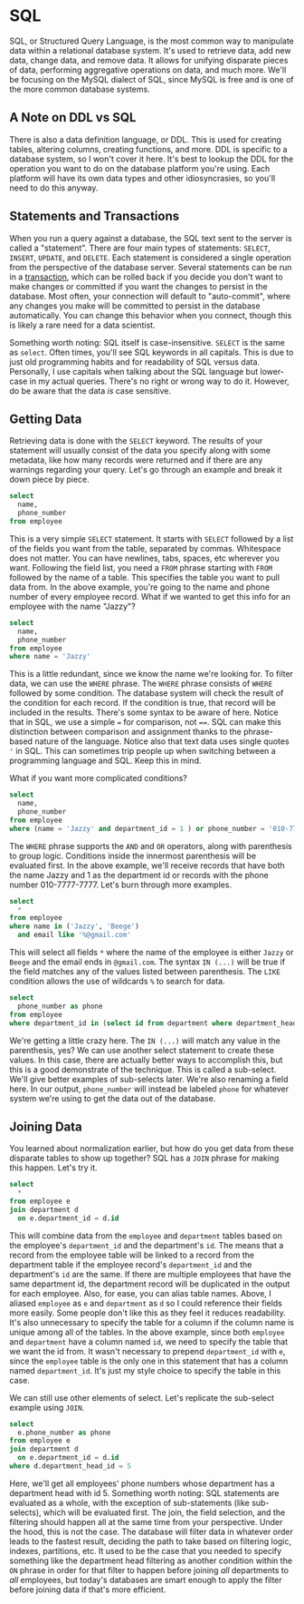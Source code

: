 # SQL
SQL, or Structured Query Language, is the most common way to manipulate data within a relational database system. It's used to retrieve data, add new data, change data, and remove data. It allows for unifying disparate pieces of data, performing aggregative operations on data, and much more. We'll be focusing on the MySQL dialect of SQL, since MySQL is free and is one of the more common database systems.

## A Note on DDL vs SQL
There is also a data definition language, or DDL. This is used for creating tables, altering columns, creating functions, and more. DDL is specific to a database system, so I won't cover it here. It's best to lookup the DDL for the operation you want to do on the database platform you're using. Each platform will have its own data types and other idiosyncrasies, so you'll need to do this anyway.

## Statements and Transactions
When you run a query against a database, the SQL text sent to the server is called a "statement". There are four main types of statements: `SELECT`, `INSERT`, `UPDATE`, and `DELETE`. Each statement is considered a single operation from the perspective of the database server. Several statements can be run in a [transaction](https://en.wikipedia.org/wiki/Database_transaction), which can be rolled back if you decide you don't want to make changes or committed if you want the changes to persist in the database. Most often, your connection will default to "auto-commit", where any changes you make will be committed to persist in the database automatically. You can change this behavior when you connect, though this is likely a rare need for a data scientist.

Something worth noting: SQL itself is case-insensitive. `SELECT` is the same as `select`. Often times, you'll see SQL keywords in all capitals. This is due to just old programming habits and for readability of SQL versus data. Personally, I use capitals when talking about the SQL language but lower-case in my actual queries. There's no right or wrong way to do it. However, do be aware that the data _is_ case sensitive.

## Getting Data
Retrieving data is done with the `SELECT` keyword. The results of your statement will usually consist of the data you specify along with some metadata, like how many records were returned and if there are any warnings regarding your query. Let's go through an example and break it down piece by piece.

```sql
select
  name,
  phone_number
from employee
```

This is a very simple `SELECT` statement. It starts with `SELECT` followed by a list of the fields you want from the table, separated by commas. Whitespace does not matter. You can have newlines, tabs, spaces, etc wherever you want. Following the field list, you need a `FROM` phrase starting with `FROM` followed by the name of a table. This specifies the table you want to pull data from. In the above example, you're going to the name and phone number of every employee record. What if we wanted to get this info for an employee with the name "Jazzy"?

```sql
select
  name,
  phone_number
from employee
where name = 'Jazzy'
```

This is a little redundant, since we know the name we're looking for. To filter data, we can use the `WHERE` phrase. The `WHERE` phrase consists of `WHERE` followed by some condition. The database system will check the result of the condition for each record. If the condition is true, that record will be included in the results. There's some syntax to be aware of here. Notice that in SQL, we use a simple `=` for comparison, not `==`. SQL can make this distinction between comparison and assignment thanks to the phrase-based nature of the language. Notice also that text data uses single quotes `'` in SQL. This can sometimes trip people up when switching between a programming language and SQL. Keep this in mind.

What if you want more complicated conditions?

```sql
select
  name,
  phone_number
from employee
where (name = 'Jazzy' and department_id = 1 ) or phone_number = '010-7777-7777'
```

The `WHERE` phrase supports the `AND` and `OR` operators, along with parenthesis to group logic. Conditions inside the innermost parenthesis will be evaluated first. In the above example, we'll receive records that have both the name Jazzy and 1 as the department id or records with the phone number 010-7777-7777. Let's burn through more examples.

```sql
select
  *
from employee
where name in ('Jazzy', 'Beege')
  and email like '%@gmail.com'
```

This will select all fields `*` where the name of the employee is either `Jazzy` or `Beege` and the email ends in `@gmail.com`. The syntax `IN (...)` will be true if the field matches any of the values listed between parenthesis. The `LIKE` condition allows the use of wildcards `%` to search for data.

```sql
select
  phone_number as phone
from employee
where department_id in (select id from department where department_head_id = 5)
```

We're getting a little crazy here. The `IN (...)` will match any value in the parenthesis, yes? We can use another select statement to create these values. In this case, there are actually better ways to accomplish this, but this is a good demonstrate of the technique. This is called a sub-select. We'll give better examples of sub-selects later. We're also renaming a field here. In our output, `phone_number` will instead be labeled `phone` for whatever system we're using to get the data out of the database.

## Joining Data
You learned about normalization earlier, but how do you get data from these disparate tables to show up together? SQL has a `JOIN` phrase for making this happen. Let's try it.

```sql
select
  *
from employee e
join department d
  on e.department_id = d.id
```

This will combine data from the `employee` and `department` tables based on the employee's `department_id` and the department's `id`. The means that a record from the employee table will be linked to a record from the department table if the employee record's `department_id` and the department's `id` are the same. If there are multiple employees that have the same department id, the department record will be duplicated in the output for each employee. Also, for ease, you can alias table names. Above, I aliased `employee` as `e` and `department` as `d` so I could reference their fields more easily. Some people don't like this as they feel it reduces readability. It's also unnecessary to specify the table for a column if the column name is unique among all of the tables. In the above example, since both `employee` and `department` have a column named `id`, we need to specify the table that we want the id from. It wasn't necessary to prepend `department_id` with `e`, since the `employee` table is the only one in this statement that has a column named `department_id`. It's just my style choice to specify the table in this case.

We can still use other elements of select. Let's replicate the sub-select example using `JOIN`.

```sql
select
  e.phone_number as phone
from employee e
join department d
  on e.department_id = d.id
where d.department_head_id = 5
```

Here, we'll get all employees' phone numbers whose department has a department head with id 5. Something worth noting: SQL statements are evaluated as a whole, with the exception of sub-statements (like sub-selects), which will be evaluated first. The join, the field selection, and the filtering should happen all at the same time from your perspective. Under the hood, this is not the case. The database will filter data in whatever order leads to the fastest result, deciding the path to take based on filtering logic, indexes, partitions, etc. It used to be the case that you needed to specify something like the department head filtering as another condition within the `ON` phrase in order for that filter to happen before joining _all_ departments to _all_ employees, but today's databases are smart enough to apply the filter before joining data if that's more efficient.

